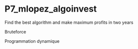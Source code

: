# P7_mlopez_algoinvest

Find the best algorithm and make maximum profits in two years

Bruteforce

Programmation dynamique